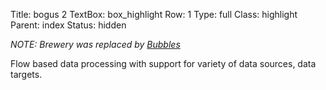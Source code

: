 Title: bogus 2
TextBox: box_highlight
Row: 1
Type: full
Class: highlight
Parent: index
Status: hidden

<p><em>NOTE: Brewery was replaced by
<a href="http://bubbles.databrewery.org">Bubbles</a></em></p>

Flow based data processing with support for variety of data sources, data
targets.


